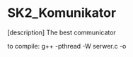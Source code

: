 # SK2_Komunikator
[description]
The best communicator

to compile:
g++ -pthread -W serwer.c -o <filename>
